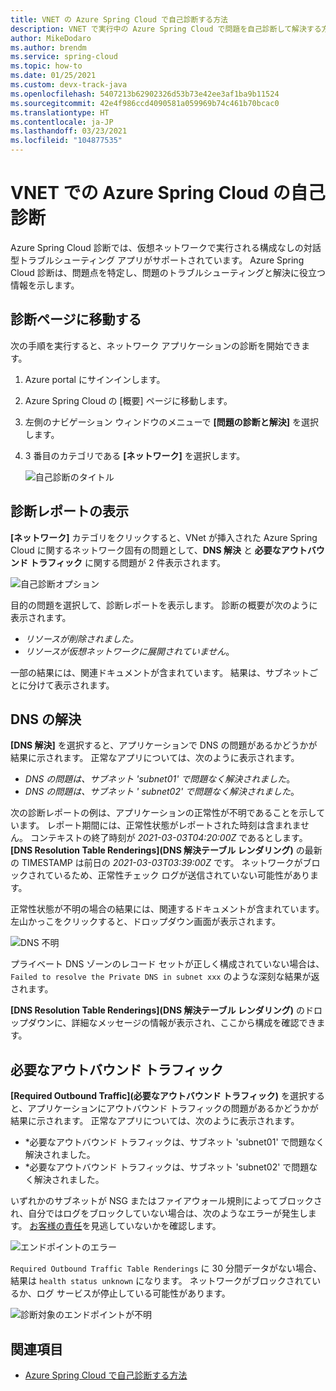 ```yaml
---
title: VNET の Azure Spring Cloud で自己診断する方法
description: VNET で実行中の Azure Spring Cloud で問題を自己診断して解決する方法について説明します。
author: MikeDodaro
ms.author: brendm
ms.service: spring-cloud
ms.topic: how-to
ms.date: 01/25/2021
ms.custom: devx-track-java
ms.openlocfilehash: 5407213b62902326d53b73e42ee3af1ba9b11524
ms.sourcegitcommit: 42e4f986ccd4090581a059969b74c461b70bcac0
ms.translationtype: HT
ms.contentlocale: ja-JP
ms.lasthandoff: 03/23/2021
ms.locfileid: "104877535"
---
```

# <a name="self-diagnose-running-azure-spring-cloud-in-vnet"></a>VNET での Azure Spring Cloud の自己診断
Azure Spring Cloud 診断では、仮想ネットワークで実行される構成なしの対話型トラブルシューティング アプリがサポートされています。 Azure Spring Cloud 診断は、問題点を特定し、問題のトラブルシューティングと解決に役立つ情報を示します。

## <a name="navigate-to-the-diagnostics-page"></a>診断ページに移動する
次の手順を実行すると、ネットワーク アプリケーションの診断を開始できます。
1. Azure portal にサインインします。
1. Azure Spring Cloud の [概要] ページに移動します。
1. 左側のナビゲーション ウィンドウのメニューで **[問題の診断と解決]** を選択します。
1. 3 番目のカテゴリである **[ネットワーク]** を選択します。

   ![自己診断のタイトル](media/spring-cloud-self-diagnose-vnet/self-diagostic-title.png)

## <a name="view-a-diagnostic-report"></a>診断レポートの表示
**[ネットワーク]** カテゴリをクリックすると、VNet が挿入された Azure Spring Cloud に関するネットワーク固有の問題として、**DNS 解決** と **必要なアウトバウンド トラフィック** に関する問題が 2 件表示されます。

   ![自己診断オプション](media/spring-cloud-self-diagnose-vnet/self-diagostic-dns-req-outbound-options.png)

目的の問題を選択して、診断レポートを表示します。 診断の概要が次のように表示されます。 

* *リソースが削除されました。*
* *リソースが仮想ネットワークに展開されていません*。

一部の結果には、関連ドキュメントが含まれています。 結果は、サブネットごとに分けて表示されます。

## <a name="dns-resolution"></a>DNS の解決 
**[DNS 解決]** を選択すると、アプリケーションで DNS の問題があるかどうかが結果に示されます。  正常なアプリについては、次のように表示されます。

* *DNS の問題は、サブネット 'subnet01' で問題なく解決されました*。
* *DNS の問題は、サブネット ' subnet02' で問題なく解決されました*。

次の診断レポートの例は、アプリケーションの正常性が不明であることを示しています。 レポート期間には、正常性状態がレポートされた時刻は含まれません。  コンテキストの終了時刻が *2021-03-03T04:20:00Z* であるとします。 **[DNS Resolution Table Renderings]\(DNS 解決テーブル レンダリング\)** の最新の TIMESTAMP は前日の *2021-03-03T03:39:00Z* です。 ネットワークがブロックされているため、正常性チェック ログが送信されていない可能性があります。 

正常性状態が不明の場合の結果には、関連するドキュメントが含まれています。  左山かっこをクリックすると、ドロップダウン画面が表示されます。

   ![DNS 不明](media/spring-cloud-self-diagnose-vnet/self-diagostic-dns-unknown.png)

プライベート DNS ゾーンのレコード セットが正しく構成されていない場合は、`Failed to resolve the Private DNS in subnet xxx` のような深刻な結果が返されます。 

**[DNS Resolution Table Renderings]\(DNS 解決テーブル レンダリング\)** のドロップダウンに、詳細なメッセージの情報が表示され、ここから構成を確認できます。

## <a name="required-outbound-traffic"></a>必要なアウトバウンド トラフィック 

**[Required Outbound Traffic]\(必要なアウトバウンド トラフィック\)** を選択すると、アプリケーションにアウトバウンド トラフィックの問題があるかどうかが結果に示されます。  正常なアプリについては、次のように表示されます。

* *必要なアウトバウンド トラフィックは、サブネット 'subnet01' で問題なく解決されました。
* *必要なアウトバウンド トラフィックは、サブネット 'subnet02' で問題なく解決されました。

いずれかのサブネットが NSG またはファイアウォール規則によってブロックされ、自分ではログをブロックしていない場合は、次のようなエラーが発生します。 [お客様の責任](spring-cloud-vnet-customer-responsibilities.md)を見逃していないかを確認します。
    
   ![エンドポイントのエラー](media/spring-cloud-self-diagnose-vnet/self-diagostic-endpoint-failed.png)

`Required Outbound Traffic Table Renderings` に 30 分間データがない場合、結果は `health status unknown` になります。 ネットワークがブロックされているか、ログ サービスが停止している可能性があります。

   ![診断対象のエンドポイントが不明](media/spring-cloud-self-diagnose-vnet/self-diagostic-endpoint-unknown.png)

## <a name="see-also"></a>関連項目
* [Azure Spring Cloud で自己診断する方法](spring-cloud-howto-self-diagnose-solve.md)